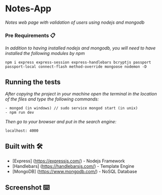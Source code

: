# Notes-App

_Notes web page with validation of users using nodejs and mongodb_


### Pre Requirements 📋

_In addition to having installed nodejs and mongodb, you will need to have installed the following modules by npm_

```
npm i express express-session express-handlebars bcryptjs passport passport-local connect-flash method-override mongoose nodemon -D
```
## Running the tests
_After copying the project in your machine open the terminal in the location of the files and type the following commands:_
```
- mongod (in windows) // sudo service mongod start (in unix)
- npm run dev
```
_Then go to your browser and put in the search engine:_
```
localhost: 4000
```
## Built with 🛠️

* [Express] (https://expressjs.com/) - Nodejs Framework
* [Handlebars] (https://handlebarsjs.com/) - Template Engine
* [MongoDB] (https://www.mongodb.com/) - NoSQL Database

## Screenshot ⌨️
